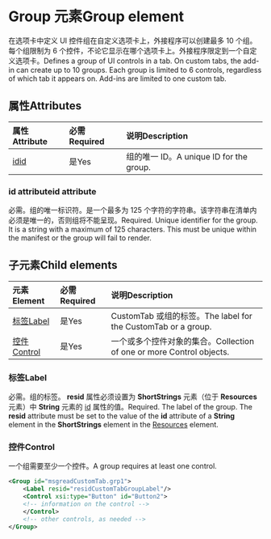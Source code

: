 # <a name="group-element"></a><span data-ttu-id="09ec7-101">Group 元素</span><span class="sxs-lookup"><span data-stu-id="09ec7-101">Group element</span></span>

<span data-ttu-id="09ec7-p101">在选项卡中定义 UI 控件组在自定义选项卡上，外接程序可以创建最多 10 个组。每个组限制为 6 个控件，不论它显示在哪个选项卡上。外接程序限定到一个自定义选项卡。</span><span class="sxs-lookup"><span data-stu-id="09ec7-p101">Defines a group of UI controls in a tab.  On custom tabs, the add-in can create up to 10 groups. Each group is limited to 6 controls, regardless of which tab it appears on. Add-ins are limited to one custom tab.</span></span>

## <a name="attributes"></a><span data-ttu-id="09ec7-105">属性</span><span class="sxs-lookup"><span data-stu-id="09ec7-105">Attributes</span></span>

|  <span data-ttu-id="09ec7-106">属性</span><span class="sxs-lookup"><span data-stu-id="09ec7-106">Attribute</span></span>  |  <span data-ttu-id="09ec7-107">必需</span><span class="sxs-lookup"><span data-stu-id="09ec7-107">Required</span></span>  |  <span data-ttu-id="09ec7-108">说明</span><span class="sxs-lookup"><span data-stu-id="09ec7-108">Description</span></span>  |
|:-----|:-----|:-----|
|  [<span data-ttu-id="09ec7-109">id</span><span class="sxs-lookup"><span data-stu-id="09ec7-109">id</span></span>](#id-attribute)  |  <span data-ttu-id="09ec7-110">是</span><span class="sxs-lookup"><span data-stu-id="09ec7-110">Yes</span></span>  | <span data-ttu-id="09ec7-111">组的唯一 ID。</span><span class="sxs-lookup"><span data-stu-id="09ec7-111">A unique ID for the group.</span></span>|

### <a name="id-attribute"></a><span data-ttu-id="09ec7-112">id attribute</span><span class="sxs-lookup"><span data-stu-id="09ec7-112">id attribute</span></span>

<span data-ttu-id="09ec7-p102">必需。组的唯一标识符。是一个最多为 125 个字符的字符串。该字符串在清单内必须是唯一的，否则组将不能呈现。</span><span class="sxs-lookup"><span data-stu-id="09ec7-p102">Required. Unique identifier for the group. It is a string with a maximum of 125 characters. This must be unique within the manifest or the group will fail to render.</span></span>

## <a name="child-elements"></a><span data-ttu-id="09ec7-117">子元素</span><span class="sxs-lookup"><span data-stu-id="09ec7-117">Child elements</span></span>
|  <span data-ttu-id="09ec7-118">元素</span><span class="sxs-lookup"><span data-stu-id="09ec7-118">Element</span></span> |  <span data-ttu-id="09ec7-119">必需</span><span class="sxs-lookup"><span data-stu-id="09ec7-119">Required</span></span>  |  <span data-ttu-id="09ec7-120">说明</span><span class="sxs-lookup"><span data-stu-id="09ec7-120">Description</span></span>  |
|:-----|:-----|:-----|
|  [<span data-ttu-id="09ec7-121">标签</span><span class="sxs-lookup"><span data-stu-id="09ec7-121">Label</span></span>](#label)      | <span data-ttu-id="09ec7-122">是</span><span class="sxs-lookup"><span data-stu-id="09ec7-122">Yes</span></span> |  <span data-ttu-id="09ec7-123">CustomTab 或组的标签。</span><span class="sxs-lookup"><span data-stu-id="09ec7-123">The label for the CustomTab or a group.</span></span>  |
|  [<span data-ttu-id="09ec7-124">控件</span><span class="sxs-lookup"><span data-stu-id="09ec7-124">Control</span></span>](#control)    | <span data-ttu-id="09ec7-125">是</span><span class="sxs-lookup"><span data-stu-id="09ec7-125">Yes</span></span> |  <span data-ttu-id="09ec7-126">一个或多个控件对象的集合。</span><span class="sxs-lookup"><span data-stu-id="09ec7-126">Collection of one or more Control objects.</span></span>  |

### <a name="label"></a><span data-ttu-id="09ec7-127">标签</span><span class="sxs-lookup"><span data-stu-id="09ec7-127">Label</span></span> 

<span data-ttu-id="09ec7-p103">必需。组的标签。 **resid** 属性必须设置为 **ShortStrings** 元素（位于 **Resources** 元素）中 **String** 元素的 [id](resources.md) 属性的值。</span><span class="sxs-lookup"><span data-stu-id="09ec7-p103">Required. The label of the group. The  **resid** attribute must be set to the value of the **id** attribute of a **String** element in the **ShortStrings** element in the [Resources](resources.md) element.</span></span>

### <a name="control"></a><span data-ttu-id="09ec7-131">控件</span><span class="sxs-lookup"><span data-stu-id="09ec7-131">Control</span></span>
<span data-ttu-id="09ec7-132">一个组需要至少一个控件。</span><span class="sxs-lookup"><span data-stu-id="09ec7-132">A group requires at least one control.</span></span>

```xml
<Group id="msgreadCustomTab.grp1">
    <Label resid="residCustomTabGroupLabel"/>
    <Control xsi:type="Button" id="Button2">
    <!-- information on the control -->
    </Control>
    <!-- other controls, as needed -->
</Group>
```